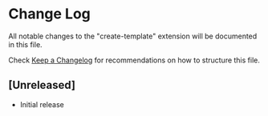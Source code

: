 # Change Log

All notable changes to the "create-template" extension will be documented in this file.

Check [Keep a Changelog](http://keepachangelog.com/) for recommendations on how to structure this file.

## [Unreleased]

- Initial release